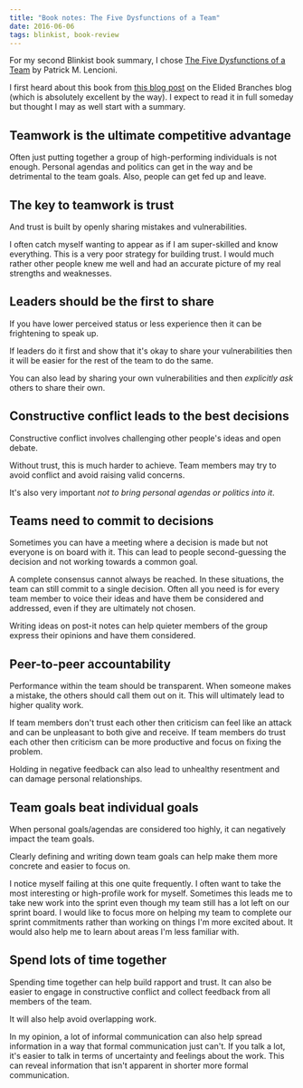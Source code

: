 ```yaml
---
title: "Book notes: The Five Dysfunctions of a Team"
date: 2016-06-06
tags: blinkist, book-review
---
```


For my second Blinkist book summary, I chose [The Five Dysfunctions of a Team](https://www.blinkist.com/en/books/the-five-dysfunctions-of-a-team-en.html) by Patrick M. Lencioni. 

I first heard about this book from [this blog post](http://www.elidedbranches.com/2016/04/you-can-bring-horse-to-water.html) on the Elided Branches blog (which is absolutely excellent by the way). I expect to read it in full someday but thought I may as well start with a summary. 

<!--more-->

## Teamwork is the ultimate competitive advantage

Often just putting together a group of high-performing individuals is not enough. Personal agendas and politics can get in the way and be detrimental to the team goals. Also, people can get fed up and leave. 

## The key to teamwork is trust

And trust is built by openly sharing mistakes and vulnerabilities. 

I often catch myself wanting to appear as if I am super-skilled and know everything. This is a very poor strategy for building trust. I would much rather other people knew me well and had an accurate picture of my real strengths and weaknesses.

## Leaders should be the first to share

If you have lower perceived status or less experience then it can be frightening to speak up. 

If leaders do it first and show that it's okay to share your vulnerabilities then it will be easier for the rest of the team to do the same. 

You can also lead by sharing your own vulnerabilities and then *explicitly ask* others to share their own. 

## Constructive conflict leads to the best decisions

Constructive conflict involves challenging other people's ideas and open debate.

Without trust, this is much harder to achieve. Team members may try to avoid conflict and avoid raising valid concerns. 

It's also very important *not to bring personal agendas or politics into it*. 

## Teams need to commit to decisions

Sometimes you can have a meeting where a decision is made but not everyone is on board with it. This can lead to people second-guessing the decision and not working towards a common goal.

A complete consensus cannot always be reached. In these situations, the team can still commit to a single decision. Often all you need is for every team member to voice their ideas and have them be considered and addressed, even if they are ultimately not chosen.

Writing ideas on post-it notes can help quieter members of the group express their opinions and have them considered.

## Peer-to-peer accountability

Performance within the team should be transparent. When someone makes a mistake, the others should call them out on it. This will ultimately lead to higher quality work. 

If team members don't trust each other then criticism can feel like an attack and can be unpleasant to both give and receive. If team members do trust each other then criticism can be more productive and focus on fixing the problem. 

Holding in negative feedback can also lead to unhealthy resentment and can damage personal relationships.

## Team goals beat individual goals

When personal goals/agendas are considered too highly, it can negatively impact the team goals. 

Clearly defining and writing down team goals can help make them more concrete and easier to focus on.

I notice myself failing at this one quite frequently. I often want to take the most interesting or high-profile work for myself. Sometimes this leads me to take new work into the sprint even though my team still has a lot left on our sprint board. I would like to focus more on helping my team to complete our sprint commitments rather than working on things I'm more excited about. It would also help me to learn about areas I'm less familiar with.

## Spend lots of time together

Spending time together can help build rapport and trust. It can also be easier to engage in constructive conflict and collect feedback from all members of the team. 

It will also help avoid overlapping work. 

In my opinion, a lot of informal communication can also help spread information in a way that formal communication just can't. If you talk a lot, it's easier to talk in terms of uncertainty and feelings about the work. This can reveal information that isn't apparent in shorter more formal communication.
